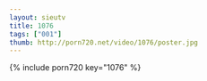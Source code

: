 ```yaml
--- 
layout: sieutv
title: 1076
tags: ["001"]
thumb: http://porn720.net/video/1076/poster.jpg
---
```

{% include porn720 key="1076" %} 

